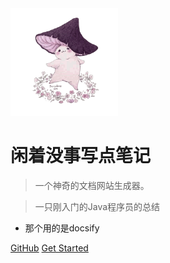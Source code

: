 <img src="img/123.gif" alt="logo" style="zoom:33%;" />

# 闲着没事写点笔记

> 一个神奇的文档网站生成器。

> 一只刚入门的Java程序员的总结

- 那个用的是docsify

[GitHub](https://github.com/docsifyjs/docsify/)
[Get Started](/README.md)